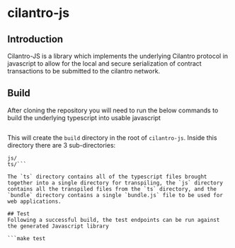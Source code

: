 # cilantro-js
## Introduction
Cilantro-JS is a library which implements the underlying Cilantro protocol in javascript to allow for the local and secure serialization of contract transactions to be submitted to the cilantro network.

## Build
After cloning the repository you will need to run the below commands to build the underlying typescript into usable javascript

```make build
```

This will create the `build` directory in the root of `cilantro-js`. Inside this directory there are 3 sub-directories:

```bundle/
js/
ts/```

The `ts` directory contains all of the typescript files brought together into a single directory for transpiling, the `js` directory contains all the transpiled files from the `ts` directory, and the `bundle` directory contains a single `bundle.js` file to be used for web applications.

## Test
Following a successful build, the test endpoints can be run against the generated Javascript library

```make test
```

